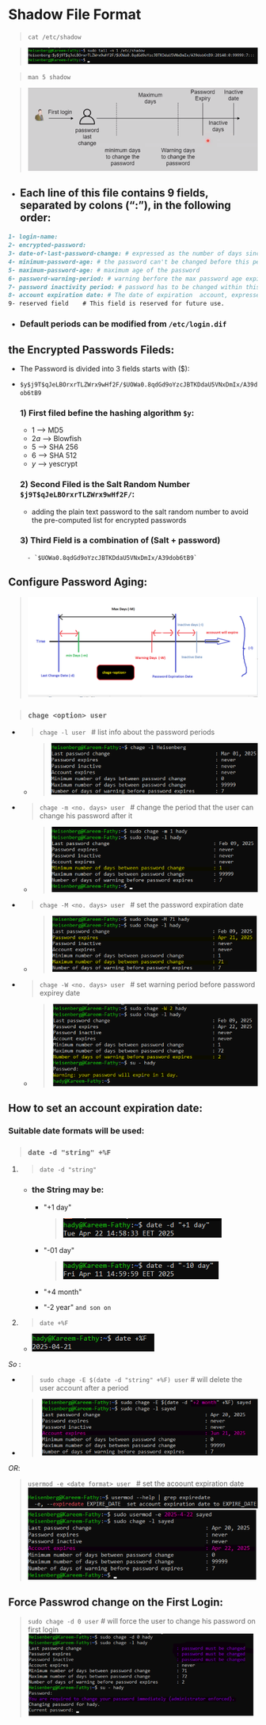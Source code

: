 # Shadow File Format
> `cat /etc/shadow`

> ![alt text](screens/image-57.png)


> `man 5 shadow`

> ![alt text](screens/image-56.png)
- ## Each line of this file contains 9 fields, separated by colons (“:”), in the following order:
```markdown
1- login-name:
2- encrypted-password:
3- date-of-last-password-change: # expressed as the number of days since Jan 1, 1970.
4- minimum-password-age: # the password can't be changed before this period 
5- maximum-password-age: # maximum age of the password
6- password-warning-period: # warning berfore the max password age expires
7- password inactivity period: # password has to be changed within this period or the account will expire 
8- account expiration date: # The date of expiration  account, expressed as the number of days since Jan 1, 1970.
9- reserved field    # This field is reserved for future use.
```
- ### Default periods can be modified from `/etc/login.dif`

## the Encrypted Passwords Fileds:
- The Password is divided into 3 fields starts with ($):
- ``$y$j9T$qJeLBOrxrTLZWrx9wHf2F/$UOWa0.8qdGd9oYzcJBTKDdaU5VNxDmIx/A39dob6tB9``
   ### 1) First filed befine the hashing algorithm `$y`:
   - $1$ --> MD5
   - $2a$ --> Blowfish
   - $5$ --> SHA 256
   - $6$ --> SHA 512
   - $y$ --> yescrypt
    
   ### 2) Second Filed is the Salt Random Number `$j9T$qJeLBOrxrTLZWrx9wHf2F/`:
   - adding the plain text password to the salt random number to avoid the pre-computed list for encrypted passwords
    
   ### 3) Third Field is a combination of (Salt + password)
        - `$UOWa0.8qdGd9oYzcJBTKDdaU5VNxDmIx/A39dob6tB9`

## Configure Password Aging:
> ![alt text](screens/image-58.png)

> ### `chage <option> user`

   - > ``chage -l user ``  # list info about the password periods
 
      - > ![alt text](screens/image-59.png) 

   - > ``chage -m <no. days> user `` # change the period that the user can change his password after it
      - > ![alt text](screens/image-60.png)

   - > ``chage -M <no. days> user `` # set the password expiration date
      - > ![alt text](screens/image-61.png)
   
   - > ``chage -W <no. days> user `` # set warning period before password expirey date
      - > ![alt text](screens/image-62.png)
   
## How to set an account expiration date:
### Suitable date formats will be used:
> ### ``date -d "string" +%F`` 
   
1) > ``date -d "string" ``
   - ### the String may be:
      - "+1 day" 
         > ![alt text](screens/image-63.png)
      
      - "-01 day"
         > ![alt text](screens/image-64.png)
      
      - "+4 month"
      - "-2 year" ``and son on``

2) > ``date +%F ``
   - ![alt text](screens/image-65.png)

$So$ :
   - > ``sudo chage -E $(date -d "string" +%F) user`` # will delete the user account after a period
   - > ![alt text](screens/image-66.png)

$OR:$
> ``usermod -e <date format> user `` # set the acoount expiration date 
> ![alt text](screens/image-67.png)
> ![alt text](screens/image-68.png)

## Force Passwrod change on the First Login:
> ``sudo chage -d 0 user`` # will force the user to change his password on first login
> ![alt text](screens/image-69.png)   